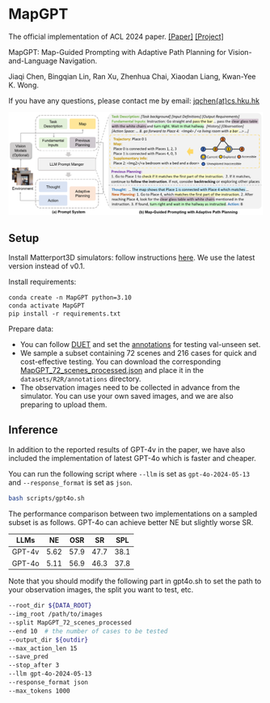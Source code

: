 # MapGPT

The official implementation of ACL 2024 paper. [[Paper]](https://arxiv.org/abs/2401.07314) [[Project]](https://chen-judge.github.io/MapGPT/)

MapGPT: Map-Guided Prompting with Adaptive Path Planning for Vision-and-Language Navigation.

Jiaqi Chen, Bingqian Lin, Ran Xu, Zhenhua Chai, Xiaodan Liang, Kwan-Yee K. Wong.

If you have any questions, please contact me by email: [jqchen(at)cs.hku.hk](mailto:jqchen@cs.hku.hk)

<!--
<p align="center">
  <img src="figs/intro.png" alt="introduction" style="width:560px;height:400px;">
</p>
-->

<p align="center">
  <img src="figs/framework.png" alt="framework">
</p>

## Setup

Install Matterport3D simulators: follow instructions [here](https://github.com/peteanderson80/Matterport3DSimulator). We use the latest version instead of v0.1.

Install requirements:
```setup
conda create -n MapGPT python=3.10
conda activate MapGPT
pip install -r requirements.txt
```

Prepare data: 
+ You can follow [DUET](https://github.com/cshizhe/VLN-DUET/) and set the [annotations](https://www.dropbox.com/sh/u3lhng7t2gq36td/AABAIdFnJxhhCg2ItpAhMtUBa?dl=0) for testing val-unseen set.
+ We sample a subset containing 72 scenes and 216 cases for quick and cost-effective testing. You can download the corresponding [MapGPT_72_scenes_processed.json](https://connecthkuhk-my.sharepoint.com/:f:/g/personal/jadge_connect_hku_hk/Eq00RV04jXpNkwqowKh5mYABBTqBG1U2RXgQ7FvaGweJOQ?e=rL1d6p) and place it in the `datasets/R2R/annotations` directory. 
+ The observation images need to be collected in advance from the simulator. You can use your own saved images, and we are also preparing to upload them.

## Inference

In addition to the reported results of GPT-4v in the paper, we have also included the implementation of latest GPT-4o which is faster and cheaper.

You can run the following script where `--llm` is set as `gpt-4o-2024-05-13` and `--response_format` is set as `json`.

```bash
bash scripts/gpt4o.sh
```

The performance comparison between two implementations on a sampled subset is as follows. GPT-4o can achieve better NE but slightly worse SR.

| LLMs | NE | OSR | SR | SPL |
| --- | --- | --- |  --- | --- |
| GPT-4v | 5.62 | 57.9 | 47.7 | 38.1 |
| GPT-4o | 5.11 | 56.9 | 46.3 | 37.8 |

Note that you should modify the following part in gpt4o.sh to set the path to your observation images, the split you want to test, etc.

```bash
--root_dir ${DATA_ROOT}
--img_root /path/to/images
--split MapGPT_72_scenes_processed
--end 10  # the number of cases to be tested
--output_dir ${outdir}
--max_action_len 15
--save_pred
--stop_after 3
--llm gpt-4o-2024-05-13
--response_format json
--max_tokens 1000
```
